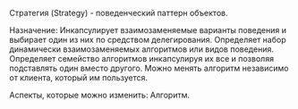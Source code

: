 Стратегия (Strategy) - поведенческий паттерн объектов.

Назначение: Инкапсулирует взаимозаменяемые варианты поведения и выбирает один из них по средством делегирования. Определяет набор динамически взаимозаменяемых алгоритмов или видов поведения. Определяет семейство алгоритмов инкапсулируя их все и позволяя подставлять один вместо другого. Можно менять алгоритм независимо от клиента, который им пользуется.

Аспекты, которые можно изменить: Алгоритм.
